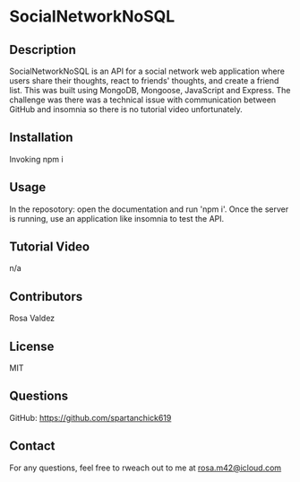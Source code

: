 # SocialNetworkNoSQL

## Description
SocialNetworkNoSQL is an API for a social network web application where users share their thoughts, react to friends' thoughts, and create a friend list. This was built using MongoDB, Mongoose, JavaScript and Express. The challenge was there was a technical issue with communication between GitHub and insomnia so there is no tutorial video unfortunately. 

## Installation
Invoking npm i 

## Usage
In the reposotory: open the documentation and run 'npm i'. Once the server is running, use an application like insomnia to test the API.

## Tutorial Video
n/a 

## Contributors
Rosa Valdez

## License
MIT

## Questions

GitHub: https://github.com/spartanchick619

## Contact

For any questions, feel free to rweach out to me at rosa.m42@icloud.com
